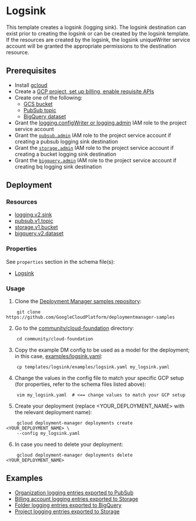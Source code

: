 # Logsink

This template creates a logsink (logging sink). The logsink destination can
exist prior to creating the logsink or can be created by the logsink template.
If the resources are created by the logsink, the logsink uniqueWriter service
account will be granted the appropriate permissions to the destination
resource.

## Prerequisites

- Install [gcloud](https://cloud.google.com/sdk)
- Create a [GCP project, set up billing, enable requisite APIs](../project/README.md)
- Create one of the following:
  - [GCS bucket](https://cloud.google.com/storage/docs/json_api/v1/buckets)
  - [PubSub topic](https://cloud.google.com/pubsub/docs/reference/rest/v1/projects.topics)
  - [BigQuery dataset](https://cloud.google.com/bigquery/docs/reference/rest/v2/datasets)
- Grant the [logging.configWriter or logging.admin](https://cloud.google.com/logging/docs/access-control)
  IAM role to the project service account
- Grant the [`pubsub.admin`](https://cloud.google.com/pubsub/docs/access-control)
  IAM role to the project service account if creating a pubsub logging sink
  destination
- Grant the [`storage.admin`](https://cloud.google.com/storage/docs/access-control/iam-roles)
  IAM role to the project service account if creating a bucket logging sink
  destination
- Grant the [`bigquery.admin`](https://cloud.google.com/bigquery/docs/access-control)
  IAM role to the project service account if creating bq logging sink
  destination

## Deployment

### Resources

- [logging.v2.sink](https://cloud.google.com/logging/docs/reference/v2/rest/v2/projects.sinks)
- [pubsub.v1.topic](https://cloud.google.com/pubsub/docs/reference/rest/v1/projects.topics)
- [storage.v1.bucket](https://cloud.google.com/storage/docs/creating-buckets)
- [bigquery.v2.dataset](https://cloud.google.com/bigquery/docs/reference/rest/v2/datasets)

### Properties

See `properties` section in the schema file(s):

- [Logsink](logsink.py.schema)

### Usage

1. Clone the [Deployment Manager samples repository](https://github.com/GoogleCloudPlatform/deploymentmanager-samples):

```shell
    git clone https://github.com/GoogleCloudPlatform/deploymentmanager-samples
```

2. Go to the [community/cloud-foundation](../../) directory:

```shell
    cd community/cloud-foundation
```

3. Copy the example DM config to be used as a model for the deployment; in this
   case, [examples/logsink.yaml](examples/logsink.yaml):

```shell
    cp templates/logsink/examples/logsink.yaml my_logsink.yaml
```

4. Change the values in the config file to match your specific GCP setup (for
   properties, refer to the schema files listed above):

```shell
    vim my_logsink.yaml  # <== change values to match your GCP setup
```

5. Create your deployment (replace \<YOUR\_DEPLOYMENT\_NAME\> with the relevant
   deployment name):

```shell
    gcloud deployment-manager deployments create <YOUR_DEPLOYMENT_NAME> \
    --config my_logsink.yaml
```

6. In case you need to delete your deployment:

```shell
    gcloud deployment-manager deployments delete <YOUR_DEPLOYMENT_NAME>
```

## Examples

- [Organization logging entries exported to PubSub](examples/org_logsink_pubsub_destination.yaml)
- [Billing account logging entries exported to Storage](examples/billingaccount_logsink_bucket_destination.yaml)
- [Folder logging entries exported to BigQuery](examples/folder_logsink_bq_destination.yaml)
- [Project logging entries exported to Storage](examples/project_logsink_bucket_destination.yaml)
